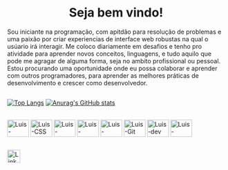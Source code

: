 <h1 align='center'> Seja bem vindo!</h1>

 Sou iniciante na programação, com apitdão para resolução de problemas e uma paixão por criar experiencias de interface web robustas na qual o usúario irá interagir. Me coloco diariamente em desafios e tenho pro atividade para aprender novos conceitos, linguagens, e tudo aquilo que pode me agragar de alguma forma, seja no ambito profissional ou pessoal.
 Estou procurando uma oportunidade onde eu possa colaborar e aprender com outros programadores, para aprender as melhores práticas de desenvolvimento e crescer como desenvolvedor.

##
 [![Top Langs](https://github-readme-stats.vercel.app/api/top-langs/?username=Luisokl&theme=tokyonight)](https://github.com/anuraghazra/github-readme-stats)
 [![Anurag's GitHub stats](https://github-readme-stats.vercel.app/api?username=Luisokl&show_icons=true&theme=tokyonight)](https://github.com/anuraghazra/github-readme-stats)
 
 
 
<div style="display: inline_block"><br>
  <img align="center" alt="Luis-HTML" height="40" width="50" src="https://cdn.jsdelivr.net/gh/devicons/devicon/icons/html5/html5-original.svg" />
  <img align="center" alt="Luis-CSS" height="40" width="50" src="https://cdn.jsdelivr.net/gh/devicons/devicon/icons/css3/css3-original.svg" />
  <img align="center" alt="Luis-javaScript" height="40" width="50" src="https://cdn.jsdelivr.net/gh/devicons/devicon/icons/javascript/javascript-original.svg" />
  <img align="center" alt="Luis-Vscode" height="40" width="50" src="https://cdn.jsdelivr.net/gh/devicons/devicon/icons/vscode/vscode-original.svg" />
  <img align="center" alt="Luis-Mysql" height="40" width="50" src="https://cdn.jsdelivr.net/gh/devicons/devicon/icons/mysql/mysql-plain.svg" />
  <img align="center" alt="Luis-Git" height="40" width="50" src="https://cdn.jsdelivr.net/gh/devicons/devicon/icons/git/git-original.svg" />
  <img align="center" alt="Luis-dev" height="40" width="50" src="https://raw.githubusercontent.com/danielcranney/readme-generator/main/public/icons/socials/devdotto-dark.svg"/>
  <img align="center" alt="Luis-GitHub" height="40" width="50" src="https://raw.githubusercontent.com/danielcranney/readme-generator/main/public/icons/socials/github-dark.svg"/>


 ##
 [<img src="https://img.shields.io/badge/LinkedIn-0077B5?style=for-the-badge&logo=linkedin&logoColor=white" alt='Linkedin' height='30px'>](https://www.linkedin.com/in/luis-fernando-92834a221/)
 







